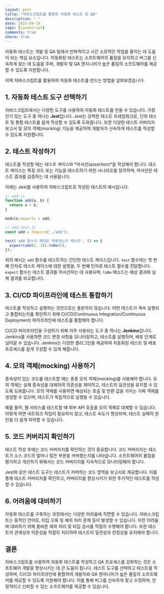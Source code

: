 ```yaml
---
layout: post
title: "자바스크립트를 활용한 자동화 테스트 및 QA"
description: " "
date: 2023-09-10
tags: [javascript]
comments: true
share: true
---
```


자동화 테스트는 개발 및 QA 팀에서 반복적이고 시간 소모적인 작업을 줄이는 데 도움이 되는 핵심 요소입니다. 자동화된 테스트는 소프트웨어의 품질을 유지하고 버그를 신속하게 찾는 데 도움을 주며, 개발자 및 QA 엔지니어가 높은 품질의 소프트웨어를 제공할 수 있도록 지원합니다.

이제 자바스크립트를 활용하여 자동화 테스트를 만드는 방법을 살펴보겠습니다.

## 1. 자동화 테스트 도구 선택하기

자바스크립트에서는 다양한 도구를 사용하여 자동화 테스트를 만들 수 있습니다. 가장 인기 있는 도구 중 하나는 **Jest**입니다. Jest는 강력한 테스트 프레임워크로, 단위 테스트 및 통합 테스트를 쉽게 작성할 수 있도록 도와줍니다. 또한 다양한 테스트 커버리지 보고서 및 모의 객체(mocking) 기능을 제공하여 개발자가 신속하게 테스트를 작성할 수 있도록 지원합니다.

## 2. 테스트 작성하기

테스트를 작성할 때는 *테스트 케이스*와 *어서션(assertion)*을 작성해야 합니다. 테스트 케이스는 특정 코드 또는 기능을 테스트하기 위한 시나리오를 정의하며, 어서션은 테스트 결과를 검증하는 데 사용됩니다.

아래는 Jest를 사용하여 자바스크립트로 작성된 테스트의 예시입니다:

```javascript
// add.js
function add(a, b) {
  return a + b;
}

module.exports = add;

// add.test.js
const add = require('./add');

test('add 함수가 제대로 작동하는지 테스트', () => {
  expect(add(2, 3)).toBe(5);
});
```

위의 예시는 `add` 함수를 테스트하는 간단한 테스트 케이스입니다. `test` 함수에는 첫 번째 인자로 테스트 케이스에 대한 설명을, 두 번째 인자로 테스트 함수를 전달합니다. `expect` 함수는 테스트 결과를 어서션하는 데 사용되며, `toBe` 메소드는 예상 결과와 실제 결과를 비교합니다.

## 3. CI/CD 파이프라인에 테스트 통합하기

테스트를 작성하고 실행하는 것만으로는 충분하지 않습니다. 어떤 테스트가 계속 실행되고 통합되는지를 확인하기 위해 CI/CD(Continuous Integration/Continuous Deployment) 파이프라인에 테스트를 통합해야 합니다.

CI/CD 파이프라인을 구성하기 위해 자주 사용되는 도구 중 하나는 **Jenkins**입니다. Jenkins를 사용하면 코드 변경 사항을 모니터링하고, 테스트를 실행하며, 배포 단계로 넘어갈 수 있습니다. Jenkins는 다양한 플러그인을 제공하여 자동화된 테스트 및 배포 프로세스를 쉽게 구성할 수 있게 해줍니다.

## 4. 모의 객체(mocking) 사용하기

종속성이 있는 코드를 테스트할 때는 종종 모의 객체(mocking)를 사용해야 합니다. 모의 객체는 실제 종속성을 대체하여 의존성을 제어하고, 테스트의 일관성을 유지할 수 있도록 도와줍니다. 모의 객체를 사용하면 예상되는 호출 및 반환 값을 가지는 가짜 객체를 생성할 수 있으며, 테스트가 독립적으로 실행될 수 있습니다.

예를 들어, 웹 서비스를 테스트할 때 외부 API 호출을 모의 객체로 대체할 수 있습니다. 이렇게 하면 네트워크 작업이 필요하지 않고, 테스트 속도가 향상되며, 테스트 실패의 원인을 더 쉽게 파악할 수 있습니다.

## 5. 코드 커버리지 확인하기

테스트 작성 후에는 코드 커버리지를 확인하는 것이 중요합니다. 코드 커버리지는 테스트가 소스 코드의 얼마나 많은 부분을 커버했는지를 나타냅니다. 소프트웨어의 품질을 평가하고 개선하기 위해서는 코드 커버리지를 지속적으로 모니터링해야 합니다.

Jest와 같은 테스트 도구는 테스트가 커버하는 코드 영역을 보고서로 제공합니다. 이를 통해 테스트 커버리지를 확인하고, 커버리지를 향상시키기 위한 추가적인 테스트를 작성할 수 있습니다.

## 6. 어려움에 대비하기

자동화 테스트를 구축하는 과정에서는 다양한 어려움에 직면할 수 있습니다. 자바스크립트는 동적인 언어로, 타입 오류 및 예외 처리 문제 등이 발생할 수 있습니다. 이런 어려움에 대비하기 위해 올바른 예외 처리 및 타입 검사를 적절히 수행해야 합니다. 또한 테스트의 관계성과 의존성을 적절히 처리하여 테스트의 일관성과 안정성을 유지해야 합니다.

## 결론

자바스크립트를 사용하여 자동화 테스트를 작성하고 QA 프로세스를 강화하는 것은 소프트웨어 개발을 향상시키는 데 큰 도움이 됩니다. 테스트 도구를 선택하고 테스트를 작성하며, CI/CD 파이프라인에 통합하여 개발자와 QA 엔지니어가 높은 품질의 소프트웨어를 제공할 수 있도록 지원해야 합니다. 이를 통해 버그를 신속하게 찾고 수정하며, 안정적이고 신뢰할 수 있는 소프트웨어를 제공할 수 있습니다.